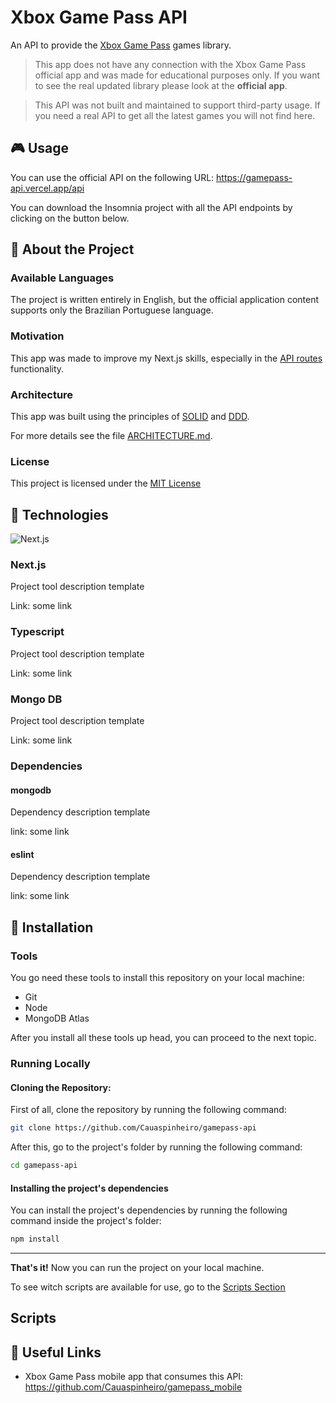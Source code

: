 <!-- Headers -->

# Xbox Game Pass API

An API to provide the [Xbox Game Pass](https://www.xbox.com/en-us/xbox-game-pass) games library.

> This app does not have any connection with the Xbox Game Pass official app and was made for educational purposes only. If you want to see the real updated library please look at the **official app**.

> This API was not built and maintained to support third-party usage. If you need a real API to get all the latest games you will not find here.

<!-- Prints / Outputs -->

## :video_game: Usage

You can use the official API on the following URL: https://gamepass-api.vercel.app/api

You can download the Insomnia project with all the API endpoints by clicking on the button below.

## :page_facing_up: About the Project

### Available Languages

The project is written entirely in English, but the official application content supports only the Brazilian Portuguese language.

### Motivation

This app was made to improve my Next.js skills, especially in the [API routes](https://nextjs.org/docs/api-routes/introduction) functionality.

### Architecture

This app was built using the principles of [SOLID](https://en.wikipedia.org/wiki/SOLID) and [DDD](https://en.wikipedia.org/wiki/Domain-driven_design).

For more details see the file [ARCHITECTURE.md](ARCHITECTURE.md).

### License

This project is licensed under the [MIT License](LICENSE)

## :test_tube: Technologies

![Next.js](https://blog.rocketseat.com.br/content/images/2018/12/image-93.png)

### Next.js

Project tool description template

Link: some link

### Typescript

Project tool description template

Link: some link

### Mongo DB

Project tool description template

Link: some link

### Dependencies

#### mongodb

Dependency description template

link: some link

#### eslint

Dependency description template

link: some link

## :construction_worker: Installation

### Tools

You go need these tools to install this repository on your local machine:

- Git
- Node
- MongoDB Atlas

After you install all these tools up head, you can proceed to the next topic.

### Running Locally

#### Cloning the Repository:

First of all, clone the repository by running the following command:

```bash
git clone https://github.com/Cauaspinheiro/gamepass-api
```

After this, go to the project's folder by running the following command:

```bash
cd gamepass-api
```

#### Installing the project's dependencies

You can install the project's dependencies by running the following command inside the project's folder:

```bash
npm install
```

---

**That's it!** Now you can run the project on your local machine.

To see witch scripts are available for use, go to the [Scripts Section](#scripts)

## Scripts

## :link: Useful Links

- Xbox Game Pass mobile app that consumes this API: https://github.com/Cauaspinheiro/gamepass_mobile

